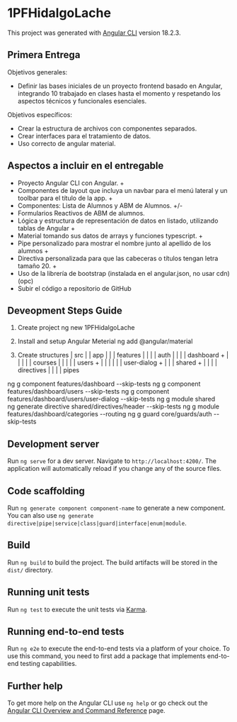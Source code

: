 # 1PFHidalgoLache

This project was generated with [Angular CLI](https://github.com/angular/angular-cli) version 18.2.3.

## Primera Entrega

Objetivos generales:
- Definir las bases iniciales de un proyecto frontend basado en Angular, integrando 10 trabajado en clases hasta el momento y respetando los aspectos técnicos y funcionales esenciales.

Objetivos específicos:
- Crear la estructura de archivos con componentes separados.
- Crear interfaces para el tratamiento de datos.
- Uso correcto de angular material.

## Aspectos a incluir en el entregable 

- Proyecto Angular CLI con Angular. +
- Componentes de layout que incluya un navbar para el menú lateral y un toolbar para el título de la app. +
- Componentes: Lista de Alumnos y ABM de Alumnos. +/-
- Formularios Reactivos de ABM de alumnos.
- Lógica y estructura de representación de datos en listado, utilizando tablas de Angular +
- Material tomando sus datos de arrays y funciones typescript. +
- Pipe personalizado para mostrar el nombre junto al apellido de los alumnos +
- Directiva personalizada para que las cabeceras o títulos tengan letra tamaño 20. +
- Uso de la librería de bootstrap (instalada en el angular.json, no usar cdn) (opc)
- Subir el código a repositorio de GitHub

## Deveopment Steps Guide
1. Create project
ng new 1PFHidalgoLache 

2. Install  and setup Angular Meterial
ng add @angular/material


3. Create structures
| src
| | app
| | | features
| | | | auth
| | | | dashboard +
| | | | | courses
| | | | | users +
| | | | | | user-dialog +
| | | shared +
| | | | directives
| | | | pipes

ng g component features/dashboard --skip-tests
ng g component features/dashboard/users --skip-tests
ng g component features/dashboard/users/user-dialog --skip-tests
ng g module shared  
ng generate directive shared/directives/header --skip-tests
ng g module features/dashboard/categories --routing
ng g guard core/guards/auth --skip-tests
## Development server

Run `ng serve` for a dev server. Navigate to `http://localhost:4200/`. The application will automatically reload if you change any of the source files.

## Code scaffolding

Run `ng generate component component-name` to generate a new component. You can also use `ng generate directive|pipe|service|class|guard|interface|enum|module`.

## Build

Run `ng build` to build the project. The build artifacts will be stored in the `dist/` directory.

## Running unit tests

Run `ng test` to execute the unit tests via [Karma](https://karma-runner.github.io).

## Running end-to-end tests

Run `ng e2e` to execute the end-to-end tests via a platform of your choice. To use this command, you need to first add a package that implements end-to-end testing capabilities.

## Further help

To get more help on the Angular CLI use `ng help` or go check out the [Angular CLI Overview and Command Reference](https://angular.dev/tools/cli) page.